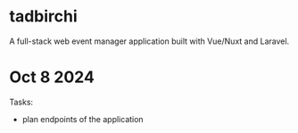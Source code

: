 # tadbirchi
A full-stack web event manager application built with Vue/Nuxt and Laravel. 
# Oct 8 2024
Tasks:
* plan endpoints of the application
  
